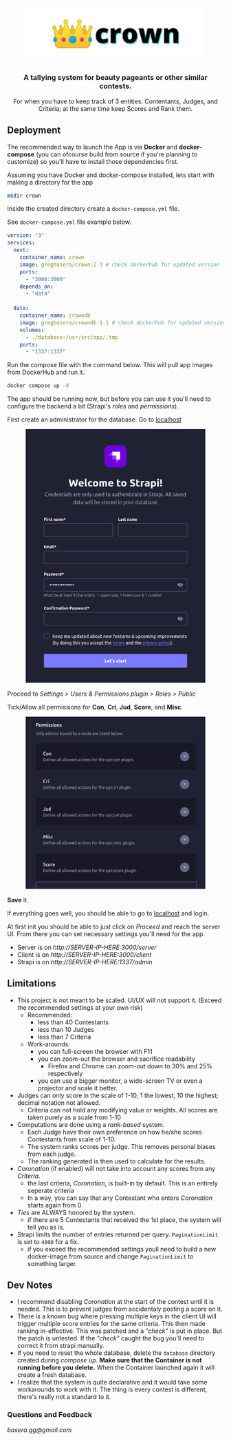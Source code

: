 <p align="center">
  <img src="picsReadme/crown.png" width="418px" alt="Strapi logo" />
</p>

<h3 align="center">A tallying system for beauty pageants or other similar contests.</h3>
<p align="center">For when you have to keep track of 3 entities: Contentants, Judges, and Criteria; at the same time keep Scores and Rank them.</p>

## Deployment

The recommended way to launch the App is via **Docker** and **docker-compose** (you can ofcourse build from source if you're planning to customize) so you'll have to install those dependencies first.

Assuming you have Docker and docker-compose installed, lets start with making a directory for the app

```bash
mkdir crown
```

Inside the created directory create a `docker-compose.yml` file.

See `docker-compose.yml` file example below.

```yml
version: "3"
services:
  next:
    container_name: crown
    image: gregbasera/crown:2.3 # check dockerhub for updated version
    ports:
      - "3000:3000"
    depends_on:
      - "data"

  data:
    container_name: crowndb
    image: gregbasera/crowndb:1.1 # check dockerhub for updated version
    volumes:
      - ./database:/usr/src/app/.tmp
    ports:
      - "1337:1337"
```

Run the compose file with the command below. This will pull app images from DockerHub and run it.

```bash
docker compose up -d
```

The app should be running now, but before you can use it you'll need to configure the backend a bit (Strapi's _roles_ and _permissions_).

First create an administrator for the database. Go to [localhost](http://localhost:1337/admin)

<p align="center">
  <img src="picsReadme/admin.png" width="418px" alt="Strapi logo" />
</p>

Proceed to _Settings > Users & Permissions plugin > Roles > Public_

Tick/Allow all permissions for **Con**, **Cri**, **Jud**, **Score**, and **Misc**.

<p align="center">
  <img src="picsReadme/permissions.png" width="418px" alt="Strapi logo" />
</p>

**Save** it.

If everything goes well, you should be able to go to [localhost](http://localhost:3000/) and login.

At first init you should be able to just click on _Proceed_ and reach the server UI. From there you can set necessary settings you'll need for the app.

- Server is on _http://SERVER-IP-HERE:3000/server_
- Client is on _http://SERVER-IP-HERE:3000/client_
- Strapi is on _http://SERVER-IP-HERE:1337/admin_

## Limitations

- This project is not meant to be scaled. UI/UX will not support it. (Exceed the recommended settings at your own risk)
  - Recommended:
    - less than 40 Contestants
    - less than 10 Judges
    - less than 7 Criteria
  - Work-arounds:
    - you can full-screen the browser with F11
    - you can zoom-out the browser and sacrifice readability
      - Firefox and Chrome can zoom-out down to 30% and 25% respectively
    - you can use a bigger monitor, a wide-screen TV or even a projector and scale it better.
- Judges can only score in the scale of 1-10; 1 the lowest, 10 the highest; decimal notation not allowed.
  - Criteria can not hold any modifying value or weights. All scores are taken purely as a scale from 1-10
- Computations are done using a _rank-based_ system.
  - Each Judge have their own preference on how he/she scores Contestants from scale of 1-10.
  - The system ranks scores per judge. This removes personal biases from each judge.
  - The ranking generated is then used to calculate for the results.
- _Coronation_ (if enabled) will not take into account any scores from any _Criteria_.
  - the last criteria, _Coronation_, is built-in by default. This is an entirely seperate criteria
  - In a way, you can say that any Contestant who enters _Coronation_ starts again from 0
- _Ties_ are ALWAYS honored by the system.
  - if there are 5 Contestants that received the 1st place, the system will tell you as is.
- Strapi limits the number of entries returned per query. `PaginationLimit` is set to `4000` for a fix.
  - if you exceed the recommended settings youll need to build a new docker-image from source and change `PaginationLimit` to something larger.

## Dev Notes

- I recommend disabling _Coronation_ at the start of the contest until it is needed. This is to prevent judges from accidentaly posting a score on it.
- There is a known bug where pressing multiple keys in the client UI will trigger multiple score entries for the same criteria. This then made ranking in-effective. This was patched and a _"check"_ is put in place. But the patch is untested. If the _"check"_ caught the bug you'll need to correct it from strapi manually.
- If you need to reset the whole database, delete the `database` directory created during _compose up_. **Make sure that the Container is not running before you delete.** When the Container launched again it will create a fresh database.
- I realize that the system is quite declarative and it would take some workarounds to work with it. The thing is every contest is different, there's really not a standard to it.

### Questions and Feedback

_basera.gg@gmail.com_
